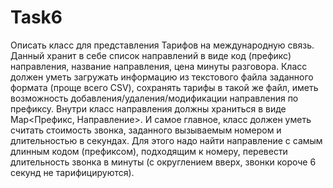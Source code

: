 # Task6
Описать класс для представления Тарифов на международную связь.
Данный хранит в себе список направлений в виде код (префикс) направления, название
направления, цена минуты разговора. Класс должен уметь загружать информацию из
текстового файла заданного формата (проще всего CSV), сохранять тарифы в такой же
файл, иметь возможность добавления/удаления/модификации направления по префиксу.
Внутри класс направления должны храниться в виде Map<Префикс, Направление>.
И самое главное, класс должен уметь считать стоимость звонка, заданного вызываемым
номером и длительностью в секундах. Для этого надо найти направление с самым
длинным кодом (префиксом), подходящим к номеру, перевести длительность звонка в
минуты (с округлением вверх, звонки короче 6 секунд не тарифицируются).
